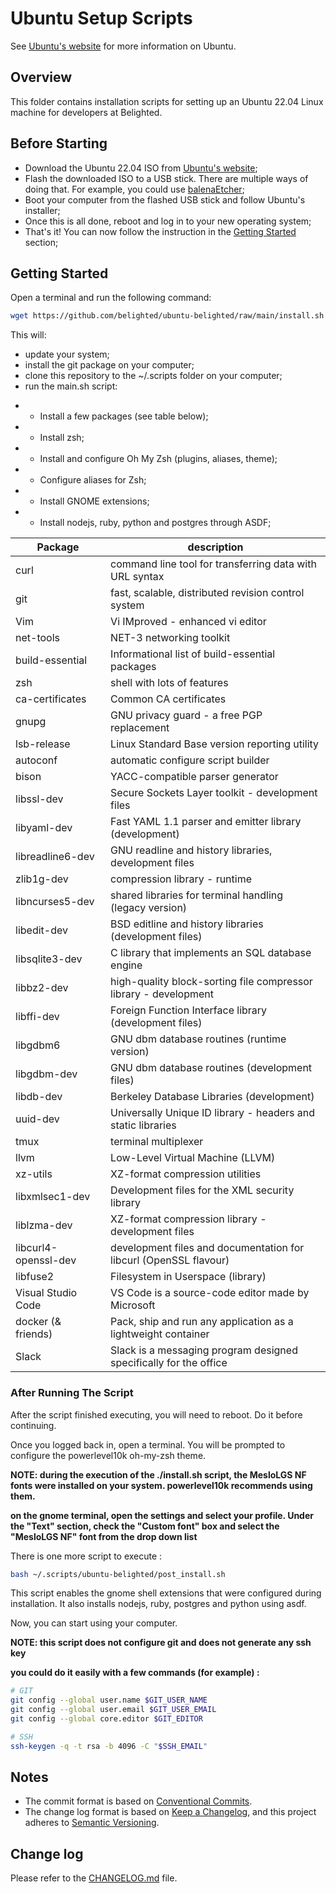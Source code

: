 # Ubuntu Setup Scripts

See [Ubuntu's website](https://ubuntu.com/) for more information on Ubuntu.

## Overview

This folder contains installation scripts for setting up an Ubuntu 22.04 Linux machine for developers at Belighted.

## Before Starting

* Download the Ubuntu 22.04 ISO from [Ubuntu's website](https://ubuntu.com/download/desktop/thank-you?version=22.04.1&architecture=amd64);
* Flash the downloaded ISO to a USB stick. There are multiple ways of doing that. For example, you could use [balenaEtcher](https://www.balena.io/etcher/);
* Boot your computer from the flashed USB stick and follow Ubuntu's installer;
* Once this is all done, reboot and log in to your new operating system;
* That's it! You can now follow the instruction in the [Getting Started](#Getting-Started) section;

## Getting Started

Open a terminal and run the following command:

```bash
wget https://github.com/belighted/ubuntu-belighted/raw/main/install.sh -O /home/$(whoami)/Downloads/install.sh && chmod +x /home/$(whoami)/Downloads/install.sh && bash /home/$(whoami)/Downloads/install.sh
```

This will:
* update your system;
* install the git package on your computer;
* clone this repository to the ~/.scripts folder on your computer;
* run the main.sh script:
- - Install a few packages (see table below);
- - Install zsh;
- - Install and configure Oh My Zsh (plugins, aliases, theme);
- - Configure aliases for Zsh;
- - Install GNOME extensions;
- - Install nodejs, ruby, python and postgres through ASDF;

|   Package     |   description     |
|   -------     |   -----------     |
|   curl        |   command line tool for transferring data with URL syntax      |
|   git         |   fast, scalable, distributed revision control system      |
|   Vim         |   Vi IMproved - enhanced vi editor     |
|   net-tools   |   NET-3 networking toolkit     |
|   build-essential |   Informational list of build-essential packages  |
|   zsh         |   shell with lots of features |
|   ca-certificates |   	Common CA certificates  |
|   gnupg       |   GNU privacy guard - a free PGP replacement      |
|   lsb-release |   Linux Standard Base version reporting utility      |
|   autoconf    |   automatic configure script builder      |
|   bison       |   YACC-compatible parser generator      |
|   libssl-dev  |   Secure Sockets Layer toolkit - development files     |
|   libyaml-dev |   Fast YAML 1.1 parser and emitter library (development)       |
|   libreadline6-dev    |    GNU readline and history libraries, development files    |
|   zlib1g-dev  |	compression library - runtime     |
|   libncurses5-dev |    shared libraries for terminal handling (legacy version)    |
|   libedit-dev |   BSD editline and history libraries (development files)     |
|   libsqlite3-dev  |   C library that implements an SQL database engine    |
|   libbz2-dev  |   high-quality block-sorting file compressor library - development    |
|   libffi-dev  |   Foreign Function Interface library (development files)  |
|   libgdbm6    |   GNU dbm database routines (runtime version)      |
|   libgdbm-dev |   GNU dbm database routines (development files)    |
|   libdb-dev   |   Berkeley Database Libraries (development)        |
|   uuid-dev    |   Universally Unique ID library - headers and static libraries      |
|   tmux        |   terminal multiplexer    |
|   llvm        |   Low-Level Virtual Machine (LLVM)    |
|   xz-utils    |   XZ-format compression utilities     |
|   libxmlsec1-dev  |   	Development files for the XML security library      |
|   liblzma-dev |   	XZ-format compression library - development files       |
|   libcurl4-openssl-dev    |   development files and documentation for libcurl (OpenSSL flavour)   |
|   libfuse2    |   Filesystem in Userspace (library)     |
|   Visual Studio Code  |   VS Code is a source-code editor made by Microsoft   |
|   docker (& friends)  |   Pack, ship and run any application as a lightweight container   |
|   Slack       |   Slack is a messaging program designed specifically for the office   |


### After Running The Script

After the script finished executing, you will need to reboot. Do it before continuing.

Once you logged back in, open a terminal. You will be prompted to configure the powerlevel10k oh-my-zsh theme.

**NOTE: during the execution of the ./install.sh script, the MesloLGS NF fonts were installed on your system. powerlevel10k recommends using them.**

**on the gnome terminal, open the settings and select your profile. Under the "Text" section, check the "Custom font" box and select the "MesloLGS NF" font from the drop down list**

There is one more script to execute :

```bash
bash ~/.scripts/ubuntu-belighted/post_install.sh
```

This script enables the gnome shell extensions that were configured during installation. It also installs nodejs, ruby, postgres and python using asdf.

Now, you can start using your computer.

**NOTE: this script does not configure git and does not generate any ssh key**

**you could do it easily with a few commands (for example) :**

```bash
# GIT
git config --global user.name $GIT_USER_NAME
git config --global user.email $GIT_USER_EMAIL
git config --global core.editor $GIT_EDITOR

# SSH
ssh-keygen -q -t rsa -b 4096 -C "$SSH_EMAIL"
```

## Notes

* The commit format is based on [Conventional Commits](https://www.conventionalcommits.org/en/v1.0.0/).
* The change log format is based on [Keep a Changelog](https://keepachangelog.com/en/1.0.0/),
and this project adheres to [Semantic Versioning](https://semver.org/spec/v2.0.0.html).

## Change log

Please refer to the [CHANGELOG.md](https://github.com/belighted/ubuntu-belighted/blob/main/CHANGELOG.md) file.
